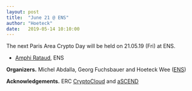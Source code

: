 ```yaml
---
layout: post
title:  "June 21 @ ENS"
author: "Hoeteck"
date:   2019-05-14 10:10:00
---
```


The next Paris Area Crypto Day will be held on 21.05.19 (Fri) at
ENS.

* [Amphi Rataud](https://www.di.ens.fr/AccesDI.html.fr), ENS

<!--
* Please [register](https://docs.google.com/forms/d/1avLA_9MSnv5qR0D1MriNhbKLsqB17CyOx2fP_sv_x4k/viewform) (free, lunch included). Deadline 27.06.16

### Program

| &nbsp;9:50&nbsp;-&nbsp;10:00&nbsp;&nbsp; | Welcome
| 10:00 - 11:00 | [Anne Canteaut](#AC) Algebraic Distinguishers against Symmetric Primitives
| 11:00 - 12:00 | [Leonid Reyzin](#LR) On Memory Hardness of SCrypt
| 12:00 - 14:00 | Lunch 
| 14:00 - 15:30 | [Victor Shoup](#VS) Hash Proof Systems, Old and New
| 15:30 - 16:00 | Coffee Break
| 16:00 - 17:00 | [Rafael Pass](#RP) Analysis of the Blockchain Protocol in Asynchronous Networks
-->

**Organizers.** Michel Abdalla, Georg Fuchsbauer and Hoeteck Wee ([ENS](https://crypto.di.ens.fr/web2py))

**Acknowledgements.** ERC [CryptoCloud](http://www.di.ens.fr/~pointche/CryptoCloud/) and [aSCEND](http://cordis.europa.eu/project/rcn/193658_en.html)


<!--
----------------

### Abstracts

**<a name="AC"></a>Algebraic Distinguishers against Symmetric Primitives**<br>
*Anne Canteaut, INRIA*

Higher-order differential attacks, introduced by Knudsen in 1994, are the first family of attacks against block ciphers which exploit some specific property of the polynomial representation of the cipher. Indeed, these attacks rely on the fact that, for all keys, the involved multivariate polynomial does not have maximal degree. This idea has then been generalized by several authors and has led to the notion of cube distinguishers, and more recently to the so-called division property. Both generalizations actually exploit the fact that some given monomials do not appear in the polynomials. In this talk, I will present some unified view of these attacks, and I will show how such algebraic properties propagate through the successive layers of iterated primitives.

Joint work with Christina Boura (Université de Versailles St Quentin)

**<a name="LR"></a>On Memory Hardness of SCrypt**<br>
*Leonid Reyzin, BU*

The key derivation function scrypt (Percival, 2009) is defined as the
result of n steps, where each step consists of selecting one or two
previously computed values (the selection depends on the values themselves)
and hashing them. It is conjectured that this function is memory-hard.

We show that indeed scrypt is maximally memory-hard in the parallel random
oracle model. Specifically, we show that the product of memory and time
used during the computation of scrypt must be Theta(n^2). Moreover, even if
the amount of memory used fluctuates during the computation, we show that
the sum of memory usage over time (a.k.a. "cumulative memory complexity"
introduced by Alwen and Serbinenko in 2015) is Theta(n^2). This suggests
that computation of multiple instances of scrypt in cannot be improved via
amortization. Our result holds even if the adversary is allowed to make an
unlimited number of parallel random oracle queries at each step.

Previous work (Alwen, Chen, Kamath, Kolmogorov, Pietrzak, Tessaro 2016)
showed a lowerbounds of Omega( n^2 / log^2 n) on the memory complexity of
scrypt in more restricted models, where the adversary was assumed to store
only random oracle outputs or specific functions of them. Our result
improves the bound quantitatively by eliminating the log^2 n factor and
qualitatively by allowing arbitrary storage by the adversary.

Joint work with Joel Alwen, Jeremiah Blocki, and Krzysztof Pietrzak.

**<a name="VS"></a>Hash Proof Systems, Old and New**<br>
*Victor Shoup, NYU*

This talk will be an exposition on hash proof systems and
their applications. I will review the basic definitions,
constructions, and applications of hash proof systems, focusing on the
original application to chosen ciphertext secure public key
encryption, as well as more recent applications to password
authenticated key exchange.


**<a name="RP"></a>Analysis of the Blockchain Protocol in Asynchronous Networks**<br>
*Rafael Pass, Cornell*

Nakamoto’s famous blockchain protocol enables achieving consensus in a so-called *permissionless* setting—anyone can join (or leave) the protocol execution, and the protocol instructions do not depend on the identities of the players. His ingenious protocol prevents “sybil attacks” (where an adversary spawns any number of new players) by relying on computational puzzles (a.k.a. “moderately hard functions”) introduced by Dwork and Naor (Crypto’92).

Prior works that analyze the blockchain protocol either make the simplifying assumption that network channels are fully synchronous (i.e. messages are instantly delivered without delays) (Garay et al, Eurocrypt’15) or only consider specific attacks (Nakamoto’08; Sampolinsky and Zohar, FinancialCrypt’15); additionally, as far as we know, none of them deal with players joining or leaving the protocol.

We prove that the blockchain consensus mechanism satisfies a strong forms of consistency and liveness in an asynchronous network with adversarial delays that are a-priori bounded, within a formal model allowing for adaptive corruption and spawning of new players, assuming that the computational puzzle is modeled as a random oracle. (We complement this result by showing a simple attack against the blockchain protocol in a fully asynchronous setting, showing that the “puzzle-hardness” needs to be appropriately set as a function of the maximum network delay.)

As an independent contribution, we define an abstract notion of a blockchain protocol and identify appropriate security properties of such protocols; we prove that Nakamoto’s blockchain protocol satisfies them and that these properties are sufficient for typical applications. We finally show how to use our analysis to build *new* blockchain protocols that overcome some of the bottlenecks in Nakamoto’s original protocol.

The analysis of Nakamoto’s blockchain is based on joint work with Lior Seeman and abhi shelat, and new blockchain protocols are based on joint work with Elaine Shi.
No prior knowledge of Bitcoin or the blockchain will be assumed.


-->
